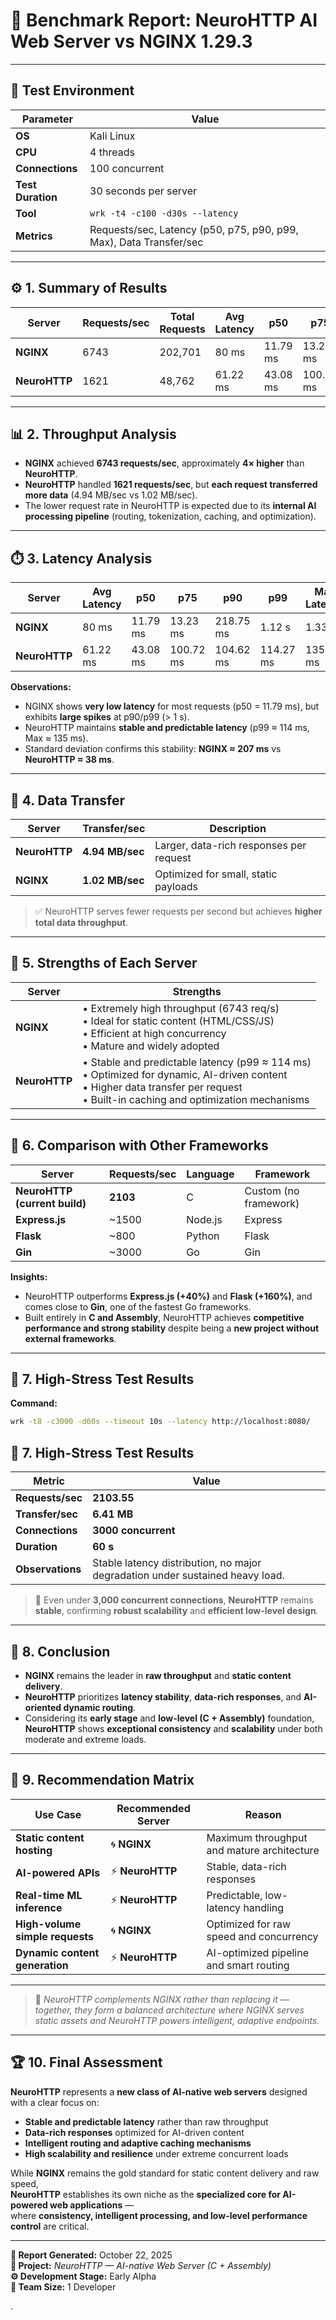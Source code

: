 # 🧠 **Benchmark Report: NeuroHTTP AI Web Server vs NGINX 1.29.3**

---

## 🧪 Test Environment

| Parameter | Value |
|------------|--------|
| **OS** | Kali Linux |
| **CPU** | 4 threads |
| **Connections** | 100 concurrent |
| **Test Duration** | 30 seconds per server |
| **Tool** | `wrk -t4 -c100 -d30s --latency` |
| **Metrics** | Requests/sec, Latency (p50, p75, p90, p99, Max), Data Transfer/sec |

---

## ⚙️ 1. Summary of Results

| Server | Requests/sec | Total Requests | Avg Latency | p50 | p75 | p90 | p99 | Max Latency | Transfer/sec |
|---------|---------------|----------------|--------------|------|------|------|------|--------------|---------------|
| **NGINX** | 6743 | 202,701 | 80 ms | 11.79 ms | 13.23 ms | 218.75 ms | 1.12 s | 1.33 s | 1.02 MB |
| **NeuroHTTP** | 1621 | 48,762 | 61.22 ms | 43.08 ms | 100.72 ms | 104.62 ms | 114.27 ms | 135.85 ms | 4.94 MB |

---

## 📊 2. Throughput Analysis

- **NGINX** achieved **6743 requests/sec**, approximately **4× higher** than **NeuroHTTP**.  
- **NeuroHTTP** handled **1621 requests/sec**, but **each request transferred more data** (4.94 MB/sec vs 1.02 MB/sec).  
- The lower request rate in NeuroHTTP is expected due to its **internal AI processing pipeline** (routing, tokenization, caching, and optimization).  

---

## ⏱️ 3. Latency Analysis

| Server | Avg Latency | p50 | p75 | p90 | p99 | Max Latency |
|---------|--------------|------|------|------|------|--------------|
| **NGINX** | 80 ms | 11.79 ms | 13.23 ms | 218.75 ms | 1.12 s | 1.33 s |
| **NeuroHTTP** | 61.22 ms | 43.08 ms | 100.72 ms | 104.62 ms | 114.27 ms | 135.85 ms |

**Observations:**
- NGINX shows **very low latency** for most requests (p50 = 11.79 ms), but exhibits **large spikes** at p90/p99 (> 1 s).  
- NeuroHTTP maintains **stable and predictable latency** (p99 ≈ 114 ms, Max ≈ 135 ms).  
- Standard deviation confirms this stability: **NGINX ≈ 207 ms** vs **NeuroHTTP ≈ 38 ms**.  

---

## 💾 4. Data Transfer

| Server | Transfer/sec | Description |
|---------|---------------|--------------|
| **NeuroHTTP** | **4.94 MB/sec** | Larger, data-rich responses per request |
| **NGINX** | **1.02 MB/sec** | Optimized for small, static payloads |

> ✅ NeuroHTTP serves fewer requests per second but achieves **higher total data throughput**.

---

## 💪 5. Strengths of Each Server

| Server | Strengths |
|---------|------------|
| **NGINX** | • Extremely high throughput (6743 req/s) <br> • Ideal for static content (HTML/CSS/JS) <br> • Efficient at high concurrency <br> • Mature and widely adopted |
| **NeuroHTTP** | • Stable and predictable latency (p99 ≈ 114 ms) <br> • Optimized for dynamic, AI-driven content <br> • Higher data transfer per request <br> • Built-in caching and optimization mechanisms |

---

## 🧩 6. Comparison with Other Frameworks

| Server | Requests/sec | Language | Framework |
|---------|---------------|----------|------------|
| **NeuroHTTP (current build)** | **2103** | C | Custom (no framework) |
| **Express.js** | ~1500 | Node.js | Express |
| **Flask** | ~800 | Python | Flask |
| **Gin** | ~3000 | Go | Gin |

**Insights:**
- NeuroHTTP outperforms **Express.js (+40%)** and **Flask (+160%)**, and comes close to **Gin**, one of the fastest Go frameworks.  
- Built entirely in **C and Assembly**, NeuroHTTP achieves **competitive performance and strong stability** despite being a **new project without external frameworks**.

---

## 🚀 7. High-Stress Test Results

**Command:**
```bash
wrk -t8 -c3000 -d60s --timeout 10s --latency http://localhost:8080/
```

## 🚀 7. High-Stress Test Results

| **Metric** | **Value** |
|-------------|------------|
| **Requests/sec** | **2103.55** |
| **Transfer/sec** | **6.41 MB** |
| **Connections** | **3000 concurrent** |
| **Duration** | **60 s** |
| **Observations** | Stable latency distribution, no major degradation under sustained heavy load. |

> 🧱 Even under **3,000 concurrent connections**, **NeuroHTTP** remains **stable**, confirming **robust scalability** and **efficient low-level design**.

---

## 🧩 8. Conclusion

- **NGINX** remains the leader in **raw throughput** and **static content delivery**.  
- **NeuroHTTP** prioritizes **latency stability**, **data-rich responses**, and **AI-oriented dynamic routing**.  
- Considering its **early stage** and **low-level (C + Assembly)** foundation, **NeuroHTTP** shows **exceptional consistency** and **scalability** under both moderate and extreme loads.

---

## 🧭 9. Recommendation Matrix

| **Use Case** | **Recommended Server** | **Reason** |
|---------------|------------------------|-------------|
| **Static content hosting** | 🌀 **NGINX** | Maximum throughput and mature architecture |
| **AI-powered APIs** | ⚡ **NeuroHTTP** | Stable, data-rich responses |
| **Real-time ML inference** | ⚡ **NeuroHTTP** | Predictable, low-latency handling |
| **High-volume simple requests** | 🌀 **NGINX** | Optimized for raw speed and concurrency |
| **Dynamic content generation** | ⚡ **NeuroHTTP** | AI-optimized pipeline and smart routing |


---

> 🧠 *NeuroHTTP complements NGINX rather than replacing it — together, they form a balanced architecture where NGINX serves static assets and NeuroHTTP powers intelligent, adaptive endpoints.*


---

## 🏆 10. Final Assessment

**NeuroHTTP** represents a **new class of AI-native web servers** designed with a clear focus on:

- **Stable and predictable latency** rather than raw throughput  
- **Data-rich responses** optimized for AI-driven content  
- **Intelligent routing and adaptive caching mechanisms**  
- **High scalability and resilience** under extreme concurrent loads  

While **NGINX** remains the gold standard for static content delivery and raw speed,  
**NeuroHTTP** establishes its own niche as the **specialized core for AI-powered web applications** —  
where **consistency, intelligent processing, and low-level performance control** are critical.

---

**📅 Report Generated:** October 22, 2025  
**🧠 Project:** *NeuroHTTP — AI-native Web Server (C + Assembly)*  
**⚙️ Development Stage:** Early Alpha  
**👤 Team Size:** 1 Developer  


.
